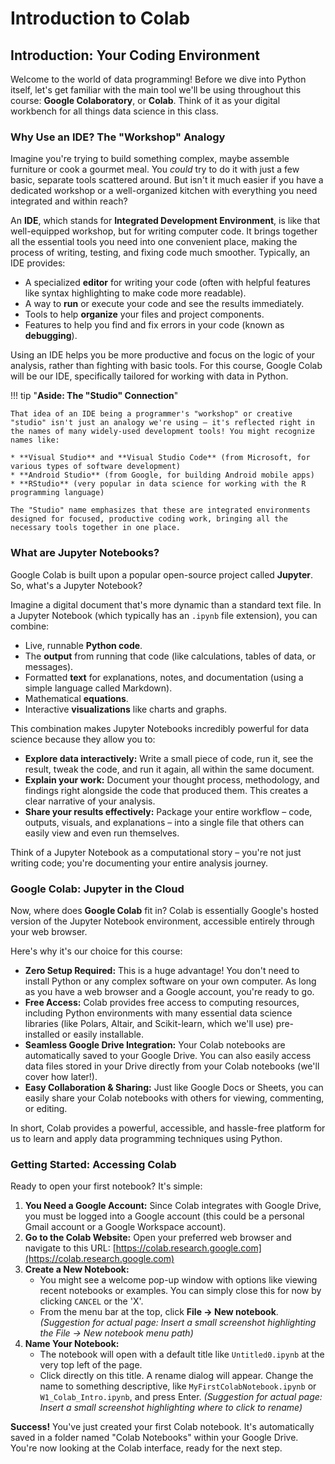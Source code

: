 # Introduction to Colab

## **Introduction: Your Coding Environment**

Welcome to the world of data programming! Before we dive into Python itself, let's get familiar with the main tool we'll be using throughout this course: **Google Colaboratory**, or **Colab**. Think of it as your digital workbench for all things data science in this class.

### **Why Use an IDE? The "Workshop" Analogy**

Imagine you're trying to build something complex, maybe assemble furniture or cook a gourmet meal. You *could* try to do it with just a few basic, separate tools scattered around. But isn't it much easier if you have a dedicated workshop or a well-organized kitchen with everything you need integrated and within reach?

An **IDE**, which stands for **Integrated Development Environment**, is like that well-equipped workshop, but for writing computer code. It brings together all the essential tools you need into one convenient place, making the process of writing, testing, and fixing code much smoother. Typically, an IDE provides:

* A specialized **editor** for writing your code (often with helpful features like syntax highlighting to make code more readable).
* A way to **run** or execute your code and see the results immediately.
* Tools to help **organize** your files and project components.
* Features to help you find and fix errors in your code (known as **debugging**).

Using an IDE helps you be more productive and focus on the logic of your analysis, rather than fighting with basic tools. For this course, Google Colab will be our IDE, specifically tailored for working with data in Python.

!!! tip "**Aside: The "Studio" Connection**"

    That idea of an IDE being a programmer's "workshop" or creative "studio" isn't just an analogy we're using – it's reflected right in the names of many widely-used development tools! You might recognize names like:

    * **Visual Studio** and **Visual Studio Code** (from Microsoft, for various types of software development)
    * **Android Studio** (from Google, for building Android mobile apps)
    * **RStudio** (very popular in data science for working with the R programming language)

    The "Studio" name emphasizes that these are integrated environments designed for focused, productive coding work, bringing all the necessary tools together in one place.



### **What are Jupyter Notebooks?**

Google Colab is built upon a popular open-source project called **Jupyter**. So, what's a Jupyter Notebook?

Imagine a digital document that's more dynamic than a standard text file. In a Jupyter Notebook (which typically has an `.ipynb` file extension), you can combine:

* Live, runnable **Python code**.
* The **output** from running that code (like calculations, tables of data, or messages).
* Formatted **text** for explanations, notes, and documentation (using a simple language called Markdown).
* Mathematical **equations**.
* Interactive **visualizations** like charts and graphs.

This combination makes Jupyter Notebooks incredibly powerful for data science because they allow you to:

* **Explore data interactively:** Write a small piece of code, run it, see the result, tweak the code, and run it again, all within the same document.
* **Explain your work:** Document your thought process, methodology, and findings right alongside the code that produced them. This creates a clear narrative of your analysis.
* **Share your results effectively:** Package your entire workflow – code, outputs, visuals, and explanations – into a single file that others can easily view and even run themselves.

Think of a Jupyter Notebook as a computational story – you're not just writing code; you're documenting your entire analysis journey.

### **Google Colab: Jupyter in the Cloud**

Now, where does **Google Colab** fit in? Colab is essentially Google's hosted version of the Jupyter Notebook environment, accessible entirely through your web browser.

Here's why it's our choice for this course:

* **Zero Setup Required:** This is a huge advantage! You don't need to install Python or any complex software on your own computer. As long as you have a web browser and a Google account, you're ready to go.
* **Free Access:** Colab provides free access to computing resources, including Python environments with many essential data science libraries (like Polars, Altair, and Scikit-learn, which we'll use) pre-installed or easily installable.
* **Seamless Google Drive Integration:** Your Colab notebooks are automatically saved to your Google Drive. You can also easily access data files stored in your Drive directly from your Colab notebooks (we'll cover how later!).
* **Easy Collaboration & Sharing:** Just like Google Docs or Sheets, you can easily share your Colab notebooks with others for viewing, commenting, or editing.

In short, Colab provides a powerful, accessible, and hassle-free platform for us to learn and apply data programming techniques using Python.

### **Getting Started: Accessing Colab**

Ready to open your first notebook? It's simple:

1.  **You Need a Google Account:** Since Colab integrates with Google Drive, you must be logged into a Google account (this could be a personal Gmail account or a Google Workspace account).
2.  **Go to the Colab Website:** Open your preferred web browser and navigate to this URL:
    [https://colab.research.google.com](https://colab.research.google.com)
3.  **Create a New Notebook:**
    * You might see a welcome pop-up window with options like viewing recent notebooks or examples. You can simply close this for now by clicking `CANCEL` or the 'X'.
    * From the menu bar at the top, click **File -> New notebook**.
        *(Suggestion for actual page: Insert a small screenshot highlighting the File -> New notebook menu path)*
4.  **Name Your Notebook:**
    * The notebook will open with a default title like `Untitled0.ipynb` at the very top left of the page.
    * Click directly on this title. A rename dialog will appear. Change the name to something descriptive, like `MyFirstColabNotebook.ipynb` or `W1_Colab_Intro.ipynb`, and press Enter.
        *(Suggestion for actual page: Insert a small screenshot highlighting where to click to rename)*

**Success!** You've just created your first Colab notebook. It's automatically saved in a folder named "Colab Notebooks" within your Google Drive. You're now looking at the Colab interface, ready for the next step.
